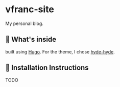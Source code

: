 # vfranc-site

My personal blog. 

## 🧐 What's inside
built using [Hugo](https://gohuho.io). For the theme, I chose [hyde-hyde](https://github.com/htr3n/hyde-hyde).

## 🤖 Installation Instructions
TODO
